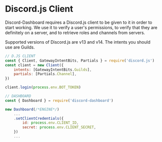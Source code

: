 # Discord.js Client <Badge type="warning" text="REQUIRED" />

Discord-Dashboard requires a Discord.js client to be given to it in order to start working. We use it to verify a user's permissions, to verify that they are definitely on a server, and to retrieve roles and channels from servers.

Supported versions of Discord.js are v13 and v14. The intents you should use are Guilds.

```js
// D.JS CLIENT
const { Client, GatewayIntentBits, Partials } = require('discord.js')
const client = new Client({
    intents: [GatewayIntentBits.Guilds],
    partials: [Partials.Channel],
})

client.login(process.env.BOT_TOKEN)

// DASHBOARD
const { Dashboard } = require('discord-dashboard')

new Dashboard(/*ENGINE*/)
    ...
    .setClientCredentials({
        id: process.env.CLIENT_ID,
        secret: process.env.CLIENT_SECRET,
    })
    ...
```
